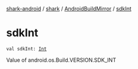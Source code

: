 [shark-android](../../index.md) / [shark](../index.md) / [AndroidBuildMirror](index.md) / [sdkInt](./sdk-int.md)

# sdkInt

`val sdkInt: `[`Int`](https://kotlinlang.org/api/latest/jvm/stdlib/kotlin/-int/index.html)

Value of android.os.Build.VERSION.SDK_INT

